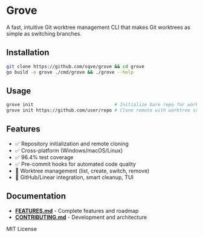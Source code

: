 # Grove

A fast, intuitive Git worktree management CLI that makes Git worktrees as simple as switching branches.

## Installation

```bash
git clone https://github.com/sqve/grove && cd grove
go build -o grove ./cmd/grove && ./grove --help
```

## Usage

```bash
grove init                              # Initialize bare repo for worktrees
grove init https://github.com/user/repo # Clone remote with worktree structure
```

## Features

- ✅ Repository initialization and remote cloning
- ✅ Cross-platform (Windows/macOS/Linux)
- ✅ 96.4% test coverage
- ✅ Pre-commit hooks for automated code quality
- 🚧 Worktree management (list, create, switch, remove)
- 📅 GitHub/Linear integration, smart cleanup, TUI

## Documentation

- **[FEATURES.md](docs/FEATURES.md)** - Complete features and roadmap
- **[CONTRIBUTING.md](docs/CONTRIBUTING.md)** - Development and architecture

MIT License
